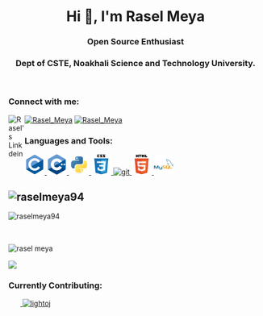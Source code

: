 
<h1 align="center">Hi 👋, I'm Rasel Meya</h1>
<h3 align="center">Open Source Enthusiast</h3>
<h3 align="center" >Dept of CSTE, Noakhali Science and Technology University.</h3>
<br>
<h3 align="left">Connect with me:</h3>
<p align="left">
 <a href="https://linkedin.com/in/raselmeya" target="blank"> <img align="left" alt="Rasel's Linkdein" width="32px" src="https://cdn.jsdelivr.net/npm/simple-icons@v5/icons/linkedin.svg" />
</a>
<a href="https://www.codechef.com/users/rasel_mia" target="blank"><img align="center" src="https://cdn.jsdelivr.net/npm/simple-icons@3.1.0/icons/codechef.svg" alt="Rasel_Meya" height="30" width="40" /></a>
<a href="https://codeforces.com/profile/RASEL_MEYA" target="blank"><img align="center" src="https://cdn.jsdelivr.net/npm/simple-icons@3.0.1/icons/codeforces.svg" alt="Rasel_Meya" height="30" width="40" /></a>
</p>

<h3 align="left">Languages and Tools:</h3>
<p align="left"> <a href="https://www.cprogramming.com/" target="_blank"> <img src="https://raw.githubusercontent.com/devicons/devicon/master/icons/c/c-original.svg" alt="c" width="40" height="40"/> </a> <a href="https://www.w3schools.com/cpp/" target="_blank"> <img src="https://raw.githubusercontent.com/devicons/devicon/master/icons/cplusplus/cplusplus-original.svg" alt="cplusplus" width="40" height="40"/> </a>
  <a href="https://www.w3schools.com/python/" target="_blank"> <img src="https://raw.githubusercontent.com/devicons/devicon/master/icons/python/python-original.svg" alt="python" width="40" height="40"/> </a><a href="https://www.w3schools.com/css/" target="_blank"> <img src="https://raw.githubusercontent.com/devicons/devicon/master/icons/css3/css3-original-wordmark.svg" alt="css3" width="40" height="40"/> </a> <a href="https://git-scm.com/" target="_blank"> <img src="https://www.vectorlogo.zone/logos/git-scm/git-scm-icon.svg" alt="git" width="40" height="40"/> </a> <a href="https://www.w3.org/html/" target="_blank"> <img src="https://raw.githubusercontent.com/devicons/devicon/master/icons/html5/html5-original-wordmark.svg" alt="html5" width="40" height="40"/> </a> <a href="https://www.mysql.com/" target="_blank"> <img src="https://raw.githubusercontent.com/devicons/devicon/master/icons/mysql/mysql-original-wordmark.svg" alt="mysql" width="40" height="40"/> </a> </p>
<h2><img align="" src="https://github-readme-stats.vercel.app/api?username=raselmeya94&show_icons=true&&theme=radical" alt="raselmeya94" /></h2>
<p><img align="" src="https://github-readme-stats.vercel.app/api/top-langs?username=raselmeya94&show_icons=true&locale=en&layout=compact" alt="raselmeya94" /></p><br>
<p><img align="center" src="https://github-readme-streak-stats.herokuapp.com/?user=raselmeya94&" alt="rasel meya" /></p>
<p><img align="center" src="https://github-profile-trophy.vercel.app/?username=raselmeya94&theme=dracula"/></p>
<h3 align=" ">Currently Contributing:</h3>
&nbsp;&nbsp;&nbsp;&nbsp;&nbsp;&nbsp;<a href="https://github.com/lightoj-dev/problem-tutorials" target="_blank"> <img src="https://static.lightoj.com/assets/loj-logo-inverted.png" alt="lightoj" width="60" height="30"/>

